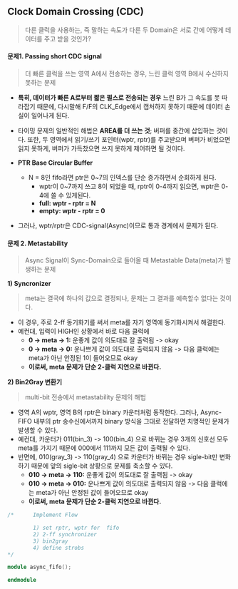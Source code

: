## Clock Domain Crossing (CDC)
> 다른 클럭을 사용하는, 즉 말하는 속도가 다른 두 Domain은 서로 간에 어떻게 데이터를 주고 받을 것인가?
#### 문제1. Passing short CDC signal
> 더 빠른 클럭을 쓰는 영역 A에서 전송하는 경우, 느린 클럭 영역 B에서 수신하지 못하는 문제

* __특히, 데이터가 빠른 A로부터 짧은 펄스로 전송되는 경우__ 느린 B가 그 속도를 못 따라잡기 때문에, 다시말해 F/F의 CLK_Edge에서 캡처하지 못하기 때문에 데이터 손실이 일어나게 된다.
* 타이밍 문제의 일반적인 해법은 __AREA를 더 쓰는 것__; 버퍼를 중간에 삽입하는 것이다. 또한, 두 영역에서 읽기/쓰기 포인터(wptr, rptr)를 주고받으며 버퍼가 비었으면 읽지 못하게, 버퍼가 가득찼으면 쓰지 못하게 제어하면 될 것이다.
* __PTR Base Circular Buffer__
    * N = 8인 fifo라면 ptr은 0~7의 인덱스를 단순 증가하면서 순회하게 된다.
        * __<Ex>__ wptr이 0~7까지 쓰고 8이 되었을 때, rptr이 0-4까지 읽으면, wptr은 0-4에 쓸 수 있게된다.
        * __full: wptr - rptr = N__
        * __empty: wptr - rptr = 0__
        
* 그러나, wptr/rptr은 CDC-signal(Async)이므로 통과 경계에서 문제가 된다.

#### 문제 2. Metastability
> Async Signal이 Sync-Domain으로 들어올 때 Metastable Data(meta)가 발생하는 문제

__1) Syncronizer__
> meta는 결국에 하나의 값으로 결정되나, 문제는 그 결과를 예측할수 없다는 것이다.

* 이 경우, 주로 2-ff 동기화기를 써서 meta를 자기 영역에 동기화시켜서 해결한다.
* 예컨대, 입력이 HIGH인 상황에서 바로 다음 클럭에
  * __0 -> meta -> 1:__ 운좋게 값이 의도대로 잘 출력됨 -> okay
  * __0 -> meta -> 0:__ 운나쁘게 값이 의도대로 출력되지 않음 -> 다음 클럭에는 meta가 아닌 안정된 1이 들어오므로 okay
  * __이로써, meta 문제가 단순 2-클럭 지연으로 바뀐다.__
    
__2) Bin2Gray 변환기__
> multi-bit 전송에서 metastability 문제의 해법 

* 영역 A의 wptr, 영역 B의 rptr은 binary 카운터처럼 동작한다. 그러나, Async-FIFO 내부의 ptr 송수신에서까지 binary 방식을 그대로 전달하면 치명적인 문제가 발생할 수 있다.
* 예컨대, 카운터가 011(bin_3) -> 100(bin_4) 으로 바뀌는 경우 3개의 신호선 모두 meta를 가지기 때문에 000에서 111까지 모든 값이 출력될 수 있다.
* 반면에, 010(gray_3) -> 110(gray_4) 으로 카운터가 바뀌는 경우 sigle-bit만 변화하기 때문에 앞의 sigle-bit 상황으로 문제를 축소할 수 있다.
  * __010 -> meta -> 110:__ 운좋게 값이 의도대로 잘 출력됨 -> okay
  * __010 -> meta -> 010:__ 운나쁘게 값이 의도대로 출력되지 않음 -> 다음 클럭에는 meta가 아닌 안정된 값이 들어오므로 okay
  * __이로써, meta 문제가 단순 2-클럭 지연으로 바뀐다.__
  
```verilog
/*      Implement Flow

        1) set rptr, wptr for  fifo
        2) 2-ff synchronizer
        3) bin2gray
        4) define strobs
*/

module async_fifo();

endmodule
```


